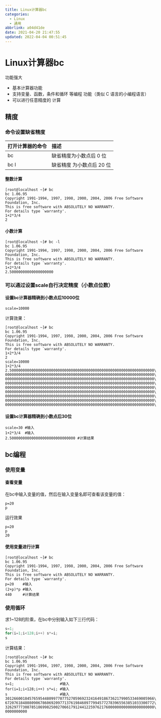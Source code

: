 ```yaml
---
title: Linux计算器bc
categories: 
  - Linux
  - 通用
abbrlink: a04d41de
date: 2021-04-20 21:47:55
updated: 2022-04-04 00:51:45
---
```

# Linux计算器bc
功能强大
- 基本计算器功能
- 支持变量、函数，条件和循环 等编程 功能（类似 C 语言的小编程语言）
- 可以进行任意精度的 计算

## 精度
### 命令设置缺省精度

|打开计算器的命令|描述|
|:---|:---|
|bc|缺省精度为小数点后 0 位|
|bc l|缺省精度 为小数点后 20 位|

#### 整数计算
```
[root@localhost ~]# bc
bc 1.06.95
Copyright 1991-1994, 1997, 1998, 2000, 2004, 2006 Free Software Foundation, Inc.
This is free software with ABSOLUTELY NO WARRANTY.
For details type `warranty'. 
1+2*3/4
2

```
#### 小数计算
```
[root@localhost ~]# bc -l
bc 1.06.95
Copyright 1991-1994, 1997, 1998, 2000, 2004, 2006 Free Software Foundation, Inc.
This is free software with ABSOLUTELY NO WARRANTY.
For details type `warranty'. 
1+2*3/4
2.50000000000000000000

```

### 可以通过设置scale自行决定精度（小数点位数）
#### 设置bc计算器精确到小数点后10000位
```
scale=10000
```
计算效果：
```
[root@localhost ~]# bc
bc 1.06.95
Copyright 1991-1994, 1997, 1998, 2000, 2004, 2006 Free Software Foundation, Inc.
This is free software with ABSOLUTELY NO WARRANTY.
For details type `warranty'. 
1+2*3/4
2
scale=10000
1+2*3/4
2.500000000000000000000000000000000000000000000000000000000000000000\
00000000000000000000000000000000000000000000000000000000000000000000\
00000000000000000000000000000000000000000000000000000000000000000000\
00000000000000000000000000000000000000000000000000000000000000000000\
00000000000000000000000000000000000000000000000000000000000000000000\
00000000000000000000000000000000000000000000000000000000000000000000\
00000000000000000000000000000000000000000000000000000000000000000000\
00000000000000000000000000000000000000000000000000000000000000000000\
00000000000000000000000000000000000000000000000000000000000000000000\
```
#### 设置bc计算器精确到小数点后30位
```shell
scale=30 #输入
1+2*3/4  #输入
2.500000000000000000000000000000 #计算结果

```
## bc编程
### 使用变量
#### 查看变量
在bc中输入变量的值，然后在输入变量名即可查看该变量的值：
```
p=20
p
```
运行效果
```
p=20
p
20
```
#### 使用变量进行计算
```
[root@localhost ~]# bc
bc 1.06.95
Copyright 1991-1994, 1997, 1998, 2000, 2004, 2006 Free Software Foundation, Inc.
This is free software with ABSOLUTELY NO WARRANTY.
For details type `warranty'. 
p=20    #输入
(2+p)*p #输入
440     #计算结果

```
### 使用循环
求1~128的阶乘，在bc中分别输入如下三行代码：
```c
s=1;          
for(i=1;i<128;i++) s*=i;
s
```
计算结果：
```
[root@localhost ~]# bc
bc 1.06.95
Copyright 1991-1994, 1997, 1998, 2000, 2004, 2006 Free Software Foundation, Inc.
This is free software with ABSOLUTELY NO WARRANTY.
For details type `warranty'. 
s=1;                     #输入
for(i=1;i<128;i++) s*=i; #输入
s                        #输入
30126600184576595448099770775270596923241649186736217990533469005966\
67207618480809067860692097713761984609779945772783965563851033300772\
32629777308785186998250027066179124412259762176000000000000000000000\
0000000000

```
